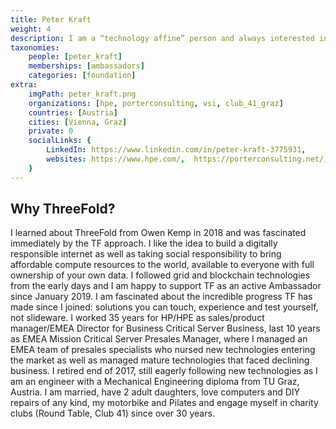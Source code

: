 ```yaml
---
title: Peter Kraft
weight: 4
description: I am a “technology affine” person and always interested in new technologies and advances in IT technology, which I follow closely and try new solutions myself wherever possible.
taxonomies:
    people: [peter_kraft]
    memberships: [ambassadors]
    categories: [foundation]
extra:
    imgPath: peter_kraft.png
    organizations: [hpe, porterconsulting, vsi, club_41_graz]
    countries: [Austria]
    cities: [Vienna, Graz]
    private: 0
    socialLinks: {
        LinkedIn: https://www.linkedin.com/in/peter-kraft-3775931,
        websites: https://www.hpe.com/,  https://porterconsulting.net/,  https://vmssoftware.com/, https://www.club41graz.at/,
    }
---
```


## Why ThreeFold?

I learned about ThreeFold from Owen Kemp in 2018 and was fascinated immediately by the TF approach. I like the idea to build a digitally responsible internet as well as taking social responsibility to bring affordable compute resources to the world, available to everyone with full ownership of your own data. I followed grid and blockchain technologies from the early days and I am happy to support TF as an active Ambassador since January 2019. I am fascinated about the incredible progress  TF has made since I joined: solutions you can touch, experience and test yourself, not slideware.
I worked 35 years for HP/HPE as sales/product manager/EMEA Director for Business Critical Server Business, last 10 years as EMEA Mission Critical Server Presales Manager, where I managed an EMEA team of presales specialists who nursed new technologies entering the market as well as managed mature technologies that faced declining business. I retired end of 2017, still eagerly following new technologies as I am an engineer with a Mechanical Engineering diploma from TU Graz, Austria. I am married, have 2 adult daughters, love computers and DIY repairs of any kind, my motorbike and Pilates and engage myself in charity clubs (Round Table, Club 41) since over 30 years.
